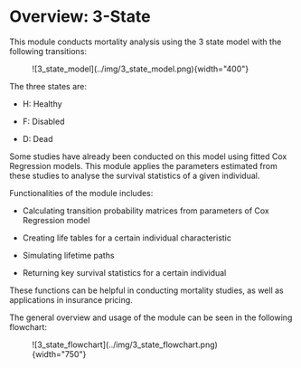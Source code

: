 # Overview: 3-State

This module conducts mortality analysis using the 3 state model with the following transitions: 

<figure markdown>
  ![3_state_model](../img/3_state_model.png){width="400"}
</figure>

The three states are: 

* H: Healthy

* F: Disabled 

* D: Dead

Some studies have already been conducted on this model using fitted Cox Regression models. This module
applies the parameters estimated from these studies to analyse the survival statistics of a given
individual. 

Functionalities of the module includes:

* Calculating transition probability matrices from parameters of Cox Regression model

* Creating life tables for a certain individual characteristic

* Simulating lifetime paths 

* Returning key survival statistics for a certain individual 

These functions can be helpful in conducting mortality studies, as well as applications in 
insurance pricing. 

The general overview and usage of the module can be seen in the following flowchart: 

<figure markdown>
  ![3_state_flowchart](../img/3_state_flowchart.png){width="750"}
</figure>
